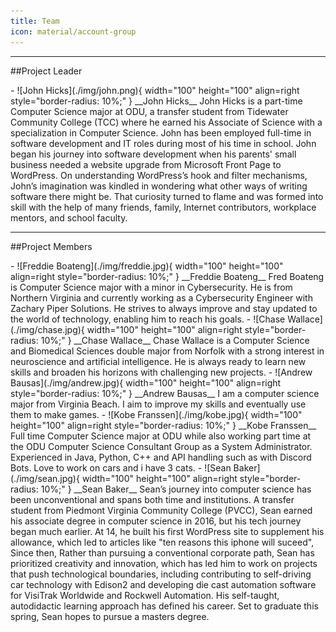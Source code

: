 ```yaml
---
title: Team
icon: material/account-group
---
```

---

##Project Leader
<div class="grid cards" markdown>
- ![John Hicks](./img/john.png){ width="100" height="100" align=right style="border-radius: 10%;" }
  __John Hicks__  
  John Hicks is a part-time Computer Science major at ODU, a transfer student from Tidewater Community College (TCC) where he earned his Associate of Science with a specialization in Computer Science. John has been employed full-time in software development and IT roles during most of his time in school. John began his journey into software development when his parents' small business needed a website upgrade from Microsoft Front Page to WordPress. On understanding WordPress’s hook and filter mechanisms, John’s imagination was kindled in wondering what other ways of writing software there might be. That curiosity turned to flame and was formed into skill with the help of many friends, family, Internet contributors, workplace mentors, and school faculty.
</div>

---

##Project Members
<div class="grid cards" markdown>
- ![Freddie Boateng](./img/freddie.jpg){ width="100" height="100" align=right style="border-radius: 10%;" }
  __Freddie Boateng__  
  Fred Boateng is Computer Science major with a minor in Cybersecurity. He is from Northern Virginia and currently working as a Cybersecurity Engineer with Zachary Piper Solutions. He strives to always improve and stay updated  to the world of technology, enabling him to reach his goals.
- ![Chase Wallace](./img/chase.jpg){ width="100" height="100" align=right style="border-radius: 10%;" }
  __Chase Wallace__  
  Chase Wallace is a Computer Science and Biomedical Sciences double major from Norfolk with a strong interest in neuroscience and artificial intelligence. He is always ready to learn new skills and broaden his horizons with challenging new projects.
- ![Andrew Bausas](./img/andrew.jpg){ width="100" height="100" align=right style="border-radius: 10%;" }
  __Andrew Bausas__  
   I am a computer science major from Virginia Beach. I aim to improve my skills and eventually use them to make games.
- ![Kobe Franssen](./img/kobe.jpg){ width="100" height="100" align=right style="border-radius: 10%;" }
  __Kobe Franssen__  
  Full time Computer Science major at ODU while also working part time at the ODU Computer Science Consultant Group as a System Administrator. Experienced in Java, Python, C++ and API handling such as with Discord Bots. Love to work on cars and i have 3 cats.
- ![Sean Baker](./img/sean.jpg){ width="100" height="100" align=right style="border-radius: 10%;" }
  __Sean Baker__  
  Sean’s journey into computer science has been unconventional and spans both time and institutions. A transfer student from Piedmont Virginia Community College (PVCC), Sean earned his associate degree in computer science in 2016, but his tech journey began much earlier. At 14, he built his first WordPress site to supplement his allowance, which led to articles like "ten reasons this iphone will suceed",  Since then,  
  Rather than pursuing a conventional corporate path, Sean has prioritized creativity and innovation, which has led him to work on projects that push technological boundaries, including contributing to self-driving car technology with Edison2 and developing die cast automation software for VisiTrak Worldwide and Rockwell Automation. His self-taught, autodidactic learning approach has defined his career. Set to graduate this spring, Sean hopes to pursue a masters degree.  
</div>
